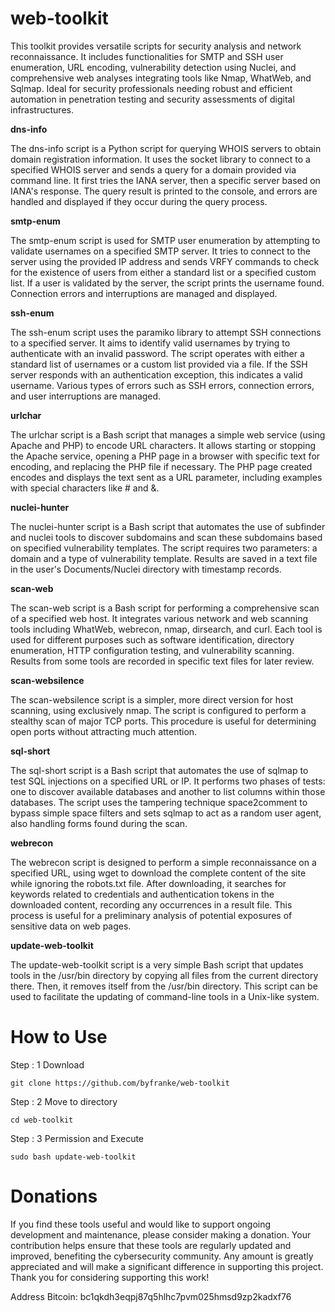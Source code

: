 # web-toolkit

This toolkit provides versatile scripts for security analysis and network reconnaissance. It includes functionalities for SMTP and SSH user enumeration, URL encoding, vulnerability detection using Nuclei, and comprehensive web analyses integrating tools like Nmap, WhatWeb, and Sqlmap. Ideal for security professionals needing robust and efficient automation in penetration testing and security assessments of digital infrastructures.


**dns-info**

The dns-info script is a Python script for querying WHOIS servers to obtain domain registration information. It uses the socket library to connect to a specified WHOIS server and sends a query for a domain provided via command line. It first tries the IANA server, then a specific server based on IANA's response. The query result is printed to the console, and errors are handled and displayed if they occur during the query process.

**smtp-enum**

The smtp-enum script is used for SMTP user enumeration by attempting to validate usernames on a specified SMTP server. It tries to connect to the server using the provided IP address and sends VRFY commands to check for the existence of users from either a standard list or a specified custom list. If a user is validated by the server, the script prints the username found. Connection errors and interruptions are managed and displayed.

**ssh-enum**

The ssh-enum script uses the paramiko library to attempt SSH connections to a specified server. It aims to identify valid usernames by trying to authenticate with an invalid password. The script operates with either a standard list of usernames or a custom list provided via a file. If the SSH server responds with an authentication exception, this indicates a valid username. Various types of errors such as SSH errors, connection errors, and user interruptions are managed.

**urlchar**

The urlchar script is a Bash script that manages a simple web service (using Apache and PHP) to encode URL characters. It allows starting or stopping the Apache service, opening a PHP page in a browser with specific text for encoding, and replacing the PHP file if necessary. The PHP page created encodes and displays the text sent as a URL parameter, including examples with special characters like # and &.

**nuclei-hunter**

The nuclei-hunter script is a Bash script that automates the use of subfinder and nuclei tools to discover subdomains and scan these subdomains based on specified vulnerability templates. The script requires two parameters: a domain and a type of vulnerability template. Results are saved in a text file in the user's Documents/Nuclei directory with timestamp records.

**scan-web**

The scan-web script is a Bash script for performing a comprehensive scan of a specified web host. It integrates various network and web scanning tools including WhatWeb, webrecon, nmap, dirsearch, and curl. Each tool is used for different purposes such as software identification, directory enumeration, HTTP configuration testing, and vulnerability scanning. Results from some tools are recorded in specific text files for later review.

**scan-websilence**

The scan-websilence script is a simpler, more direct version for host scanning, using exclusively nmap. The script is configured to perform a stealthy scan of major TCP ports. This procedure is useful for determining open ports without attracting much attention.

**sql-short**

The sql-short script is a Bash script that automates the use of sqlmap to test SQL injections on a specified URL or IP. It performs two phases of tests: one to discover available databases and another to list columns within those databases. The script uses the tampering technique space2comment to bypass simple space filters and sets sqlmap to act as a random user agent, also handling forms found during the scan.

**webrecon**

The webrecon script is designed to perform a simple reconnaissance on a specified URL, using wget to download the complete content of the site while ignoring the robots.txt file. After downloading, it searches for keywords related to credentials and authentication tokens in the downloaded content, recording any occurrences in a result file. This process is useful for a preliminary analysis of potential exposures of sensitive data on web pages.

**update-web-toolkit**

The update-web-toolkit script is a very simple Bash script that updates tools in the /usr/bin directory by copying all files from the current directory there. Then, it removes itself from the /usr/bin directory. This script can be used to facilitate the updating of command-line tools in a Unix-like system.

# How to Use

Step : 1 Download

```
git clone https://github.com/byfranke/web-toolkit
```
Step : 2 Move to directory
```
cd web-toolkit
```
Step : 3 Permission and Execute
```
sudo bash update-web-toolkit
```

# Donations

If you find these tools useful and would like to support ongoing development and maintenance, please consider making a donation. Your contribution helps ensure that these tools are regularly updated and improved, benefiting the cybersecurity community. Any amount is greatly appreciated and will make a significant difference in supporting this project. Thank you for considering supporting this work!

Address Bitcoin: bc1qkdh3eqpj87q5hlhc7pvm025hmsd9zp2kadxf76
